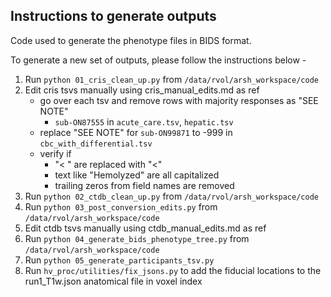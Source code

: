 
## Instructions to generate outputs

Code used to generate the phenotype files in BIDS format.

To generate a new set of outputs, please follow the instructions below -

1. Run `python 01_cris_clean_up.py` from `/data/rvol/arsh_workspace/code`
2. Edit cris tsvs manually using cris_manual_edits.md as ref
    - go over each tsv and remove rows with majority responses as "SEE NOTE"
        - `sub-ON87555` in `acute_care.tsv`, `hepatic.tsv`
    - replace "SEE NOTE" for `sub-ON99871` to -999 in `cbc_with_differential.tsv`
    - verify if
        - "< " are replaced with "<"
        - text like "Hemolyzed" are all capitalized
        - trailing zeros from field names are removed
3. Run `python 02_ctdb_clean_up.py` from `/data/rvol/arsh_workspace/code`
4. Run `python 03_post_conversion_edits.py` from `/data/rvol/arsh_workspace/code`
5. Edit ctdb tsvs manually using ctdb_manual_edits.md as ref
6. Run `python 04_generate_bids_phenotype_tree.py` from `/data/rvol/arsh_workspace/code`
7. Run `python 05_generate_participants_tsv.py` 
8. Run `hv_proc/utilities/fix_jsons.py` to add the fiducial locations to the run1_T1w.json anatomical file in voxel index
